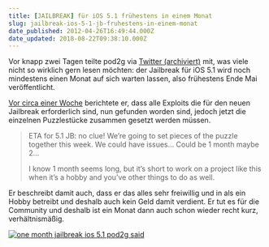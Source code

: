 ```yaml
---
title: [JAILBREAK] für iOS 5.1 frühestens in einem Monat
slug: jailbreak-ios-5-1-jb-fruhestens-in-einem-monat
date_published: 2012-04-26T16:49:44.000Z
date_updated: 2018-08-22T09:38:10.000Z
---
```


Vor knapp zwei Tagen teilte pod2g via [Twitter (archiviert)](http://web.archive.org/web/20250905043545/https://twitter.com/) mit, was viele nicht so wirklich gern lesen möchten: der Jailbreak für iOS 5.1 wird noch mindestens einen Monat auf sich warten lassen, also frühestens Ende Mai veröffentlicht.

[Vor circa einer Woche](__GHOST_URL__/jailbreak-baldige-veroffentlichung-durch-pod2g/) berichtete er, dass alle Exploits die für den neuen Jailbreak erforderlich sind, nun gefunden worden sind, jedoch jetzt die einzelnen Puzzlestücke zusammen gesetzt werden müssen.

> ETA for 5.1 JB: no clue! We’re going to set pieces of the puzzle together this week. We could have issues… Could be 1 month maybe 2…
> 
> I know 1 month seems long, but it’s short to work on a project like this when it’s a hobby and you’ve other things to do as well.

Er beschreibt damit auch, dass er das alles sehr freiwillig und in als ein Hobby betreibt und deshalb auch kein Geld damit verdient. Er tut es für die Community und deshalb ist ein Monat dann auch schon wieder recht kurz, verhältnismäßig.

[![one month jailbreak ios 5.1 pod2g said](//picdump.thafaker.de/2012/04/Bildschirmfoto-2012-04-26-um-18.50.17.png)](http://picdump.thafaker.de/2012/04/Bildschirmfoto-2012-04-26-um-18.50.17.png)
